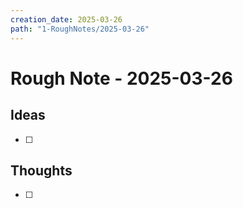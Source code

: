 ```yaml
---
creation_date: 2025-03-26
path: "1-RoughNotes/2025-03-26"
---
```

# Rough Note - 2025-03-26

## Ideas
- [ ] 

## Thoughts
- [ ] 